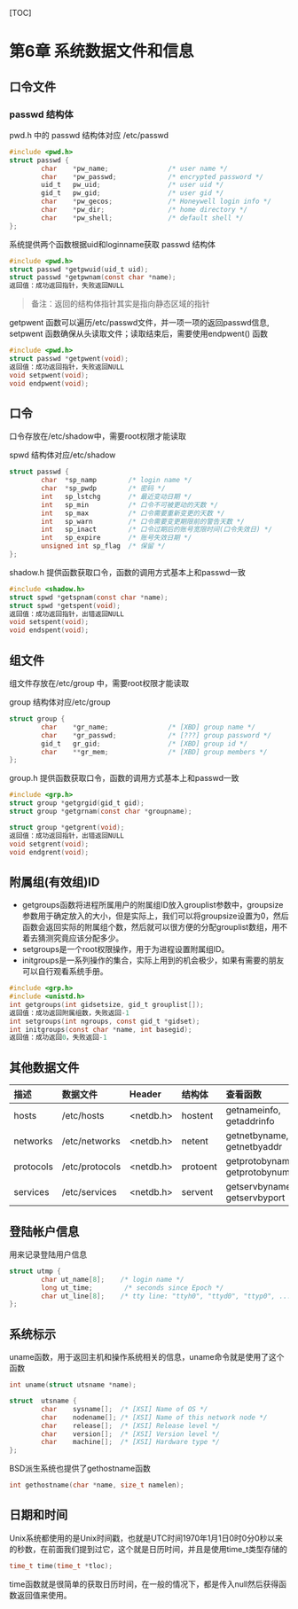 [TOC]
# 第6章 系统数据文件和信息

## 口令文件

### passwd 结构体
pwd.h 中的 passwd 结构体对应 /etc/passwd
```c
#include <pwd.h>
struct passwd {
        char    *pw_name;               /* user name */
        char    *pw_passwd;             /* encrypted password */
        uid_t   pw_uid;                 /* user uid */
        gid_t   pw_gid;                 /* user gid */
        char    *pw_gecos;              /* Honeywell login info */
        char    *pw_dir;                /* home directory */
        char    *pw_shell;              /* default shell */
};
```

系统提供两个函数根据uid和loginname获取 passwd 结构体
```c
#include <pwd.h>
struct passwd *getpwuid(uid_t uid);
struct passwd *getpwnam(const char *name);
返回值：成功返回指针，失败返回NULL
```
>备注：返回的结构体指针其实是指向静态区域的指针

getpwent 函数可以遍历/etc/passwd文件，并一项一项的返回passwd信息, setpwent 函数确保从头读取文件；读取结束后，需要使用endpwent() 函数
```c
#include <pwd.h>
struct passwd *getpwent(void);
返回值：成功返回指针，失败返回NULL
void setpwent(void);
void endpwent(void);
```

## 口令
口令存放在/etc/shadow中，需要root权限才能读取

spwd 结构体对应/etc/shadow
```c
struct passwd {
        char  *sp_namp        /* login name */
        char  *sp_pwdp        /* 密码 */
        int   sp_lstchg       /* 最近变动日期 */
        int   sp_min          /* 口令不可被更动的天数 */
        int   sp_max          /* 口令需要重新变更的天数 */
        int   sp_warn         /* 口令需要变更期限前的警告天数 */
        int   sp_inact        /* 口令过期后的账号宽限时间(口令失效日) */
        int   sp_expire       /* 账号失效日期 */
        unsigned int sp_flag  /* 保留 */
};
```

shadow.h 提供函数获取口令，函数的调用方式基本上和passwd一致
```c
#include <shadow.h>
struct spwd *getspnam(const char *name);
struct spwd *getspent(void);
返回值：成功返回指针，出错返回NULL
void setspent(void);
void endspent(void);
```

## 组文件
组文件存放在/etc/group 中，需要root权限才能读取

group 结构体对应/etc/group
```c
struct group {
        char    *gr_name;               /* [XBD] group name */
        char    *gr_passwd;             /* [???] group password */
        gid_t   gr_gid;                 /* [XBD] group id */
        char    **gr_mem;               /* [XBD] group members */
};
```

group.h 提供函数获取口令，函数的调用方式基本上和passwd一致
```c
#include <grp.h>
struct group *getgrgid(gid_t gid);
struct group *getgrnam(const char *groupname);

struct group *getgrent(void);
返回值：成功返回指针，出错返回NULL
void setgrent(void);
void endgrent(void);
```

## 附属组(有效组)ID
- getgroups函数将进程所属用户的附属组ID放入grouplist参数中，groupsize参数用于确定放入的大小，但是实际上，我们可以将groupsize设置为0，然后函数会返回实际的附属组个数，然后就可以很方便的分配grouplist数组，用不着去猜测究竟应该分配多少。
- setgroups是一个root权限操作，用于为进程设置附属组ID。
- initgroups是一系列操作的集合，实际上用到的机会极少，如果有需要的朋友可以自行观看系统手册。
```c
#include <grp.h>
#include <unistd.h>
int getgroups(int gidsetsize, gid_t grouplist[]);
返回值：成功返回附属组数，失败返回-1
int setgroups(int ngroups, const gid_t *gidset);
int initgroups(const char *name, int basegid);
返回值：成功返回0，失败返回-1
```

## 其他数据文件
| 描述     | 数据文件     | Header     | 结构体     | 查看函数     |
|:--|:--|:--|:--|:--|
| hosts       | /etc/hosts       | <netdb.h>  | hostent  |  getnameinfo, getaddrinfo  |
| networks       | /etc/networks       | <netdb.h>  | netent  |  getnetbyname, getnetbyaddr  |
| protocols       | /etc/protocols       | <netdb.h>  | protoent  |  getprotobyname, getprotobynumber  |
| services       | /etc/services       | <netdb.h>  | servent  |  getservbyname, getservbyport  |

## 登陆帐户信息
用来记录登陆用户信息
```c
struct utmp {
        char ut_name[8];    /* login name */
        long ut_time;        /* seconds since Epoch */
        char ut_line[8];    /* tty line: "ttyh0", "ttyd0", "ttyp0", ... */
};

```

## 系统标示
uname函数，用于返回主机和操作系统相关的信息，uname命令就是使用了这个函数
```c
int uname(struct utsname *name);

struct  utsname {
        char    sysname[];  /* [XSI] Name of OS */
        char    nodename[]; /* [XSI] Name of this network node */
        char    release[];  /* [XSI] Release level */
        char    version[];  /* [XSI] Version level */
        char    machine[];  /* [XSI] Hardware type */
};
```
BSD派生系统也提供了gethostname函数
```c
int gethostname(char *name, size_t namelen);
```

## 日期和时间
Unix系统都使用的是Unix时间戳，也就是UTC时间1970年1月1日0时0分0秒以来的秒数，在前面我们提到过它，这个就是日历时间，并且是使用time_t类型存储的
```c
time_t time(time_t *tloc);
```
time函数就是很简单的获取日历时间，在一般的情况下，都是传入null然后获得函数返回值来使用。
